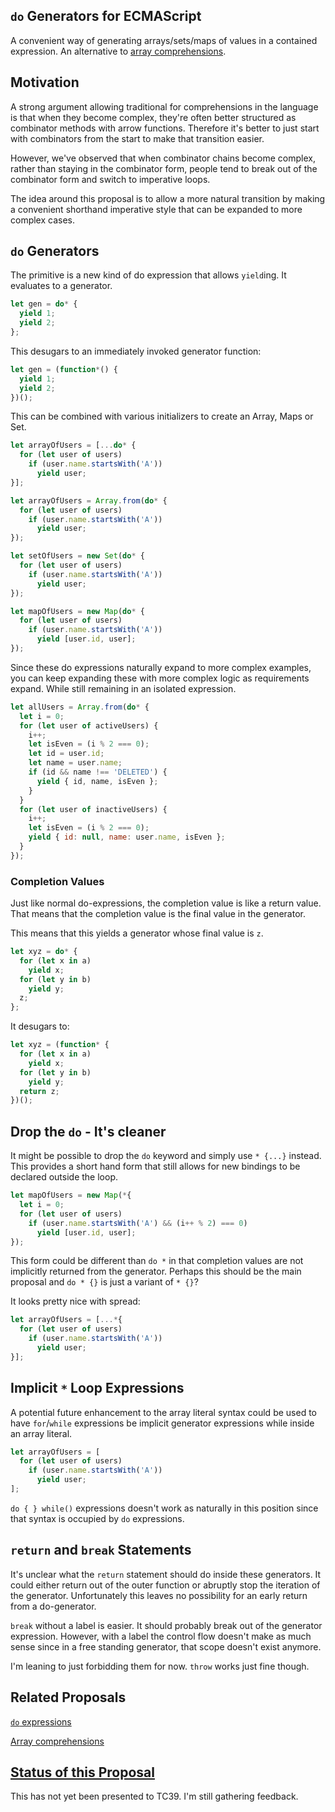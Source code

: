 `do` Generators for ECMAScript
------------------------------

A convenient way of generating arrays/sets/maps of values in a contained expression. An alternative to [array comprehensions](http://tc39wiki.calculist.org/es6/array-comprehensions/).

## Motivation

A strong argument allowing traditional for comprehensions in the language is that when they become complex, they're often better structured as combinator methods with arrow functions. Therefore it's better to just start with combinators from the start to make that transition easier.

However, we've observed that when combinator chains become complex, rather than staying in the combinator form, people tend to break out of the combinator form and switch to imperative loops.

The idea around this proposal is to allow a more natural transition by making a convenient shorthand imperative style that can be expanded to more complex cases.

## `do` Generators

The primitive is a new kind of do expression that allows `yield`ing. It evaluates to a generator.

```js
let gen = do* {
  yield 1;
  yield 2;
};
```

This desugars to an immediately invoked generator function:

```js
let gen = (function*() {
  yield 1;
  yield 2;
})();
```

This can be combined with various initializers to create an Array, Maps or Set.

```js
let arrayOfUsers = [...do* {
  for (let user of users)
    if (user.name.startsWith('A'))
      yield user;
}];
```

```js
let arrayOfUsers = Array.from(do* {
  for (let user of users)
    if (user.name.startsWith('A'))
      yield user;
});
```

```js
let setOfUsers = new Set(do* {
  for (let user of users)
    if (user.name.startsWith('A'))
      yield user;
});
```

```js
let mapOfUsers = new Map(do* {
  for (let user of users)
    if (user.name.startsWith('A'))
      yield [user.id, user];
});
```

Since these do expressions naturally expand to more complex examples, you can keep expanding these with more complex logic as requirements expand. While still remaining in an isolated expression.

```js
let allUsers = Array.from(do* {
  let i = 0;
  for (let user of activeUsers) {
    i++;
    let isEven = (i % 2 === 0);
    let id = user.id;
    let name = user.name;
    if (id && name !== 'DELETED') {
      yield { id, name, isEven };
    }
  }
  for (let user of inactiveUsers) {
    i++;
    let isEven = (i % 2 === 0);
    yield { id: null, name: user.name, isEven };
  }
});
```

### Completion Values

Just like normal do-expressions, the completion value is like a return value. That means that the completion value is the final value in the generator.

This means that this yields a generator whose final value is `z`.

```js
let xyz = do* {
  for (let x in a)
    yield x;
  for (let y in b)
    yield y;
  z;
};
```

It desugars to:

```js
let xyz = (function* {
  for (let x in a)
    yield x;
  for (let y in b)
    yield y;
  return z;
})();
```

## Drop the `do` - It's cleaner

It might be possible to drop the `do` keyword and simply use `* {...}` instead. This provides a short hand form that still allows for new bindings to be declared outside the loop.

```js
let mapOfUsers = new Map(*{
  let i = 0;
  for (let user of users)
    if (user.name.startsWith('A') && (i++ % 2) === 0)
      yield [user.id, user];
});
```

This form could be different than `do *` in that completion values are not implicitly returned from the generator. Perhaps this should be the main proposal and `do * {}` is just a variant of `* {}`?

It looks pretty nice with spread:

```js
let arrayOfUsers = [...*{
  for (let user of users)
    if (user.name.startsWith('A'))
      yield user;
}];
```

## Implicit `*` Loop Expressions

A potential future enhancement to the array literal syntax could be used to have `for`/`while` expressions be implicit generator expressions while inside an array literal.

```js
let arrayOfUsers = [
  for (let user of users)
    if (user.name.startsWith('A'))
      yield user;
];
```

`do { } while()` expressions doesn't work as naturally in this position since that syntax is occupied by `do` expressions.

## `return` and `break` Statements

It's unclear what the `return` statement should do inside these generators. It could either return out of the outer function or abruptly stop the iteration of the generator. Unfortunately this leaves no possibility for an early return from a do-generator.

`break` without a label is easier. It should probably break out of the generator expression. However, with a label the control flow doesn't make as much sense since in a free standing generator, that scope doesn't exist anymore.

I'm leaning to just forbidding them for now. `throw` works just fine though.

## Related Proposals

[`do` expressions](https://github.com/tc39/proposal-do-expressions)

[Array comprehensions](http://tc39wiki.calculist.org/es6/array-comprehensions/)

## [Status of this Proposal](https://github.com/tc39/ecma262)

This has not yet been presented to TC39. I'm still gathering feedback.
